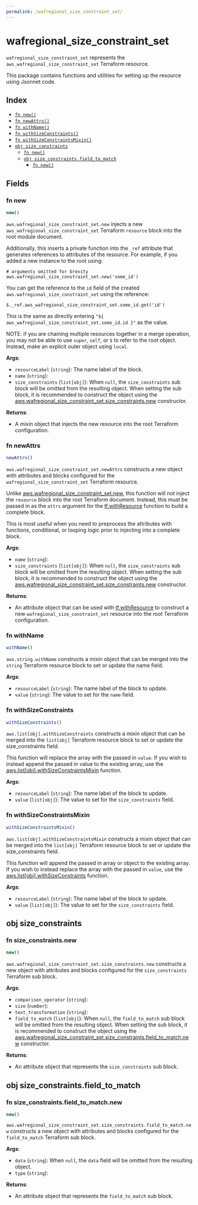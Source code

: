```yaml
---
permalink: /wafregional_size_constraint_set/
---
```


# wafregional_size_constraint_set

`wafregional_size_constraint_set` represents the `aws_wafregional_size_constraint_set` Terraform resource.



This package contains functions and utilities for setting up the resource using Jsonnet code.


## Index

* [`fn new()`](#fn-new)
* [`fn newAttrs()`](#fn-newattrs)
* [`fn withName()`](#fn-withname)
* [`fn withSizeConstraints()`](#fn-withsizeconstraints)
* [`fn withSizeConstraintsMixin()`](#fn-withsizeconstraintsmixin)
* [`obj size_constraints`](#obj-size_constraints)
  * [`fn new()`](#fn-size_constraintsnew)
  * [`obj size_constraints.field_to_match`](#obj-size_constraintsfield_to_match)
    * [`fn new()`](#fn-size_constraintsfield_to_matchnew)

## Fields

### fn new

```ts
new()
```


`aws.wafregional_size_constraint_set.new` injects a new `aws_wafregional_size_constraint_set` Terraform `resource`
block into the root module document.

Additionally, this inserts a private function into the `_ref` attribute that generates references to attributes of the
resource. For example, if you added a new instance to the root using:

    # arguments omitted for brevity
    aws.wafregional_size_constraint_set.new('some_id')

You can get the reference to the `id` field of the created `aws.wafregional_size_constraint_set` using the reference:

    $._ref.aws_wafregional_size_constraint_set.some_id.get('id')

This is the same as directly entering `"${ aws_wafregional_size_constraint_set.some_id.id }"` as the value.

NOTE: if you are chaining multiple resources together in a merge operation, you may not be able to use `super`, `self`,
or `$` to refer to the root object. Instead, make an explicit outer object using `local`.

**Args**:
  - `resourceLabel` (`string`): The name label of the block.
  - `name` (`string`): 
  - `size_constraints` (`list[obj]`):  When `null`, the `size_constraints` sub block will be omitted from the resulting object. When setting the sub block, it is recommended to construct the object using the [aws.wafregional_size_constraint_set.size_constraints.new](#fn-size_constraintsnew) constructor.

**Returns**:
- A mixin object that injects the new resource into the root Terraform configuration.


### fn newAttrs

```ts
newAttrs()
```


`aws.wafregional_size_constraint_set.newAttrs` constructs a new object with attributes and blocks configured for the `wafregional_size_constraint_set`
Terraform resource.

Unlike [aws.wafregional_size_constraint_set.new](#fn-new), this function will not inject the `resource`
block into the root Terraform document. Instead, this must be passed in as the `attrs` argument for the
[tf.withResource](https://github.com/tf-libsonnet/core/tree/main/docs#fn-withresource) function to build a complete block.

This is most useful when you need to preprocess the attributes with functions, conditional, or looping logic prior to
injecting into a complete block.

**Args**:
  - `name` (`string`): 
  - `size_constraints` (`list[obj]`):  When `null`, the `size_constraints` sub block will be omitted from the resulting object. When setting the sub block, it is recommended to construct the object using the [aws.wafregional_size_constraint_set.size_constraints.new](#fn-size_constraintsnew) constructor.

**Returns**:
  - An attribute object that can be used with [tf.withResource](https://github.com/tf-libsonnet/core/tree/main/docs#fn-withresource) to construct a new `wafregional_size_constraint_set` resource into the root Terraform configuration.


### fn withName

```ts
withName()
```

`aws.string.withName` constructs a mixin object that can be merged into the `string`
Terraform resource block to set or update the name field.



**Args**:
  - `resourceLabel` (`string`): The name label of the block to update.
  - `value` (`string`): The value to set for the `name` field.


### fn withSizeConstraints

```ts
withSizeConstraints()
```

`aws.list[obj].withSizeConstraints` constructs a mixin object that can be merged into the `list[obj]`
Terraform resource block to set or update the size_constraints field.

This function will replace the array with the passed in `value`. If you wish to instead append the
passed in value to the existing array, use the [aws.list[obj].withSizeConstraintsMixin](TODO) function.


**Args**:
  - `resourceLabel` (`string`): The name label of the block to update.
  - `value` (`list[obj]`): The value to set for the `size_constraints` field.


### fn withSizeConstraintsMixin

```ts
withSizeConstraintsMixin()
```

`aws.list[obj].withSizeConstraintsMixin` constructs a mixin object that can be merged into the `list[obj]`
Terraform resource block to set or update the size_constraints field.

This function will append the passed in array or object to the existing array. If you wish
to instead replace the array with the passed in `value`, use the [aws.list[obj].withSizeConstraints](TODO)
function.


**Args**:
  - `resourceLabel` (`string`): The name label of the block to update.
  - `value` (`list[obj]`): The value to set for the `size_constraints` field.


## obj size_constraints



### fn size_constraints.new

```ts
new()
```


`aws.wafregional_size_constraint_set.size_constraints.new` constructs a new object with attributes and blocks configured for the `size_constraints`
Terraform sub block.



**Args**:
  - `comparison_operator` (`string`): 
  - `size` (`number`): 
  - `text_transformation` (`string`): 
  - `field_to_match` (`list[obj]`):  When `null`, the `field_to_match` sub block will be omitted from the resulting object. When setting the sub block, it is recommended to construct the object using the [aws.wafregional_size_constraint_set.size_constraints.field_to_match.new](#fn-size_constraintsfield_to_matchnew) constructor.

**Returns**:
  - An attribute object that represents the `size_constraints` sub block.


## obj size_constraints.field_to_match



### fn size_constraints.field_to_match.new

```ts
new()
```


`aws.wafregional_size_constraint_set.size_constraints.field_to_match.new` constructs a new object with attributes and blocks configured for the `field_to_match`
Terraform sub block.



**Args**:
  - `data` (`string`):  When `null`, the `data` field will be omitted from the resulting object.
  - `type` (`string`): 

**Returns**:
  - An attribute object that represents the `field_to_match` sub block.
